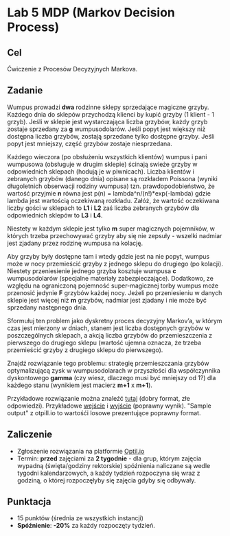 # Lab 5 MDP (Markov Decision Process)

## Cel
Ćwiczenie z Procesów Decyzyjnych Markova.

## Zadanie
Wumpus prowadzi **dwa** rodzinne sklepy sprzedające magiczne grzyby. Każdego dnia do sklepów przychodzą klienci by kupić grzyby (1 klient - 1 grzyb). Jeśli w sklepie jest wystarczająca liczba grzybów, każdy grzyb zostaje sprzedany za **g** wumpusodolarów. Jeśli popyt jest większy niż dostępna liczba grzybów, zostają sprzedane tylko dostępne grzyby. Jeśli popyt jest mniejszy, część grzybów zostaje niesprzedana.

Każdego wieczora (po obsłużeniu wszystkich klientów) wumpus i pani wumpusowa (obsługuje w drugim sklepie) ścinają swieże grzyby w odpowiednich sklepach (hodują je w piwnicach). Liczba klientów i zebranych grzybów  (danego dnia) opisane są rozkładem Poissona (wyniki długoletnich obserwacji rodziny wumpusa) tzn. prawdopodobieństwo, że wartość przyjmie **n** równa jest p(n) = lambda^n/(n!)*exp(-lambda) gdzie lambda jest wartością oczekiwaną rozkładu. Załóż, że wartość oczekiwana liczby gości w sklepach to **L1** i **L2** zaś liczba zebranych grzybów dla odpowiednich sklepów to **L3** i **L4**.

Niestety w każdym sklepie jest tylko **m** super magicznych pojemników, w których trzeba przechowywać grzyby aby się nie zepsuły - wszelki nadmiar jest zjadany przez rodzinę wumpusa na kolację.

Aby grzyby były dostępne tam i wtedy gdzie jest na nie popyt, wumpus może w nocy przemieścić grzyby z jednego sklepu do drugiego (po kolacji). Niestety przeniesienie jednego grzyba kosztuje wumpusa **c** wumpusodolarów (specjalne materiały zabezpieczające). Dodatkowo, ze względu na ograniczoną pojemność super-magicznej torby wumpus może przenosić jedynie **F**  grzybów każdej nocy. Jeżeli po przeniesieniu w danych sklepie jest więcej niż **m** grzybów, nadmiar jest zjadany i nie może być sprzedany następnego dnia.

Sformułuj ten problem jako dyskretny proces decyzyjny Markov’a, w którym czas jest mierzony w dniach, stanem jest liczba dostępnych grzybów w poszczególnych sklepach, a akcją liczba grzybów do przemieszczenia z pierwszego do drugiego sklepu (wartość ujemna oznacza, że trzeba przemieścić grzyby z drugiego sklepu do pierwszego). 

Znajdź rozwiązanie tego problemu: strategię przemieszczania grzybów optymalizującą zysk w wumpusodolarach w przyszłości dla współczynnika dyskontowego **gamma** (czy wiesz, dlaczego musi być mniejszy od 1?) dla każdego stanu (wynikiem jest macierz **m+1** x **m+1**).

Przykładowe rozwiązanie można znaleźć [tutaj](sample_solution.py) (dobry format, złe odpowiedzi). Przykładowe [wejście](sample_testcase.in) i [wyjście](sample_testcase.out) (poprawny wynik). "Sample output" z otpill.io to wartośći losowe prezentujące poprawny format.

## Zaliczenie
* Zgłoszenie rozwiązania na platformie [Optil.io](https://www.optil.io/optilion/problem/3168)
* Termin: **przed** zajęciami za **2 tygodnie** - dla grup, którym zajęcia wypadną (święta/godziny rektorskie) spóźnienia naliczane są wedle tygodni kalendarzowych, a każdy tydzień rozpoczyna się wraz z godziną, o której rozpoczęłyby się zajęcia gdyby się odbywały.

## Punktacja
* 15 punktów (średnia ze wszystkich instancji)
* **Spóźnienie**: **-20%** za każdy rozpoczęty tydzień.
